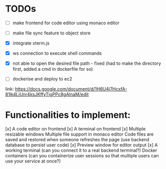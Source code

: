 # TODOs

- [ ] make frontend for code editor using monaco editor
- [ ] make file sync feature to object store

- [x] integrate xterm.js
- [x] ws connection to execute shell commands

- [x] not able to open the desired file path - fixed (had to make the directory first, added a cmd in dockerfile for so)

- [ ] dockerise and deploy to ec2

link: https://docs.google.com/document/d/1H6U4j7HcxfA-81lk4LiUnr4ksJKffyTigPPc8gAlnaM/edit

# Functionalities to implement:

[x] A code editor on frontend
[x] A terminal on frontend
[x] Multiple resizable windows
Multiple file support in monaco editor
Code files are saved and restored when someone refreshes the page (use backend database to persist user code)
[x] Preview window for editor output
[x] A working terminal (can you connect it to a real backend terminal?)
Docker containers (can you containerize user sessions so that multiple users can use your service at once?)
